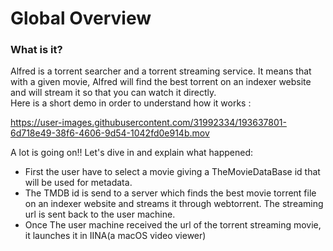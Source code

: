 # Global Overview
### What is it?
Alfred is a torrent searcher and a torrent streaming service. It means that with a given movie, Alfred will find the best torrent on an indexer website and will stream it so that you can watch it directly. <br /> Here is a short demo in order to understand how it works : 


https://user-images.githubusercontent.com/31992334/193637801-6d718e49-38f6-4606-9d54-1042fd0e914b.mov

A lot is going on!! Let's dive in and explain what happened: 
* First the user have to select a movie giving a TheMovieDataBase id that will be used for metadata.
* The TMDB id is send to a server which finds the best movie torrent file on an indexer website and streams it through webtorrent. The streaming url is sent back to the user machine.
* Once The user machine received the url of the torrent streaming movie, it launches it in IINA(a macOS video viewer)
